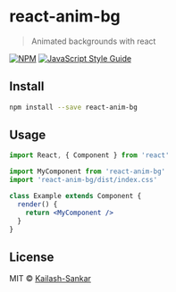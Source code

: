 # react-anim-bg

> Animated backgrounds with react

[![NPM](https://img.shields.io/npm/v/react-anim-bg.svg)](https://www.npmjs.com/package/react-anim-bg) [![JavaScript Style Guide](https://img.shields.io/badge/code_style-standard-brightgreen.svg)](https://standardjs.com)

## Install

```bash
npm install --save react-anim-bg
```

## Usage

```jsx
import React, { Component } from 'react'

import MyComponent from 'react-anim-bg'
import 'react-anim-bg/dist/index.css'

class Example extends Component {
  render() {
    return <MyComponent />
  }
}
```

## License

MIT © [Kailash-Sankar](https://github.com/Kailash-Sankar)
